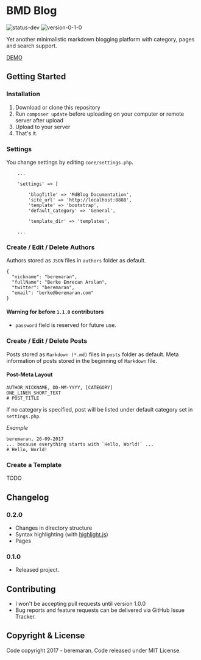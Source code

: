 # BMD Blog

![status-dev](https://img.shields.io/badge/status-dev-yellow.svg) ![version-0-1-0](https://img.shields.io/badge/version-0.2.0-blue.svg)

Yet another minimalistic markdown blogging platform with category, pages and search support.

[DEMO](http://bmd.beremaran.com/getting-started-with-bmd-blog)

## Getting Started

### Installation

1. Download or clone this repository
2. Run `composer update` before uploading on your computer or remote server after upload
3. Upload to your server
4. That's it.

### Settings
You change settings by editing `core/settings.php`.

```
    ...

    'settings' => [

        'blogTitle' => 'MdBlog Documentation',
        'site_url' => 'http://localhost:8888',
        'template' => 'bootstrap',
        'default_category' => 'General',

        'template_dir' => 'templates',

    ...
```

### Create / Edit / Delete Authors
Authors stored as `JSON` files in `authors` folder as default.

```
{
  "nickname": "beremaran",
  "fullName": "Berke Emrecan Arslan",
  "twitter": "beremaran",
  "email": "berke@beremaran.com"
}
```

#### Warning for before `1.1.0` contributors
* `password` field is reserved for future use.

### Create / Edit / Delete Posts
Posts stored as `Markdown (*.md)` files in `posts` folder as default. Meta information of posts stored in the beginning of `Markdown` file.

#### Post-Meta Layout
```
AUTHOR_NICKNAME, DD-MM-YYYY, [CATEGORY]
ONE_LINER_SHORT_TEXT
# POST_TITLE
```

If no category is specified, post will be listed under default category set in `settings.php`.

_Example_
```
beremaran, 26-09-2017
... because everything starts with `Hello, World!` ...
# Hello, World!
```

### Create a Template

TODO

## Changelog

### 0.2.0
* Changes in directory structure
* Syntax highlighting (with [highlight.js](https://github.com/isagalaev/highlight.js))
* Pages

### 0.1.0
* Released project.

## Contributing
* I won't be accepting pull requests until version 1.0.0
* Bug reports and feature requests can be delivered via GitHub Issue Tracker.

## Copyright & License
Code copyright 2017 - beremaran. Code released under MIT License.
